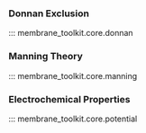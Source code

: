 ### Donnan Exclusion

::: membrane_toolkit.core.donnan

### Manning Theory

::: membrane_toolkit.core.manning

### Electrochemical Properties

::: membrane_toolkit.core.potential